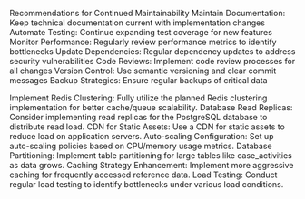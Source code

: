 Recommendations for Continued Maintainability
Maintain Documentation: Keep technical documentation current with implementation changes
Automate Testing: Continue expanding test coverage for new features
Monitor Performance: Regularly review performance metrics to identify bottlenecks
Update Dependencies: Regular dependency updates to address security vulnerabilities
Code Reviews: Implement code review processes for all changes
Version Control: Use semantic versioning and clear commit messages
Backup Strategies: Ensure regular backups of critical data


Implement Redis Clustering: Fully utilize the planned Redis clustering implementation for better cache/queue scalability.
Database Read Replicas: Consider implementing read replicas for the PostgreSQL database to distribute read load.
CDN for Static Assets: Use a CDN for static assets to reduce load on application servers.
Auto-scaling Configuration: Set up auto-scaling policies based on CPU/memory usage metrics.
Database Partitioning: Implement table partitioning for large tables like case_activities as data grows.
Caching Strategy Enhancement: Implement more aggressive caching for frequently accessed reference data.
Load Testing: Conduct regular load testing to identify bottlenecks under various load conditions.